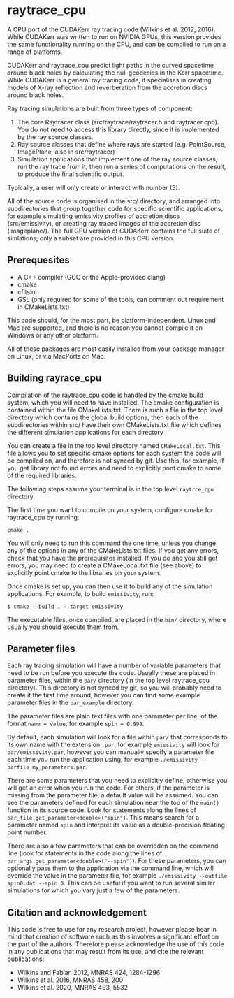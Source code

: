 # raytrace_cpu
A CPU port of the CUDAKerr ray tracing code (Wilkins et al. 2012, 2016). While CUDAKerr was written to run on NVIDIA GPUs, this version provides the same functionality running on the CPU, and can be compiled to run on a range of platforms.

CUDAKerr and raytrace_cpu predict light paths in the curved spacetime around black holes by calculating the null geodesics in the Kerr spacetime. While CUDAKerr is a general ray tracing code, it specialises in creating models of X-ray reflection and reverberation from the accretion discs around black holes.

Ray tracing simulations are built from three types of component:
1. The core Raytracer class (src/raytrace/raytracer.h and raytracer.cpp). You do not need to access this library directly, since it is implemented by the ray source classes.
2. Ray source classes that define where rays are started (e.g. PointSource, ImagePlane, also in src/raytracer)
3. Simulation applications that implement one of the ray source classes, run the ray trace from it, then run a series of computations on the result, to produce the final scientific output.

Typically, a user will only create or interact with number (3).

All of the source code is organised in the src/ directory, and arranged into subdirectories that group together code for specific scientific applications, for example simulating emissivity profiles of accretion discs (src/emissivity), or creating ray traced images of the accretion disc (imageplane/). The full GPU version of CUDAKerr contains the full suite of simlations, only a subset are provided in this CPU version.

## Prerequesites
- A C++ compiler (GCC or the Apple-provided clang)
- cmake
- cfitsio
- GSL (only required for some of the tools, can comment out requirement in CMakeLists.txt)

This code should, for the most part, be platform-independent. Linux and Mac are supported, and there is no reason you cannot compile it on Windows or any other platform.

All of these packages are most easily installed from your package manager on Linux, or via MacPorts on Mac.

## Building rayrace_cpu
Compilation of the raytrace_cpu code is handled by the cmake build system, which you will need to have installed. The cmake configuration is contained within the file CMakeLists.txt. There is such a file in the top level directory which contains the global build options, then each of the subdirectories within src/ have their own CMakeLists.txt file which defines the different simulation applications for each directory

You can create a file in the top level directory named `CMakeLocal.txt`. This file allows you to set specific cmake options for each system the code will be compiled on, and therefore is not synced by git. Use this, for example, if you get library not found errors and need to explicitly pont cmake to some of the required libraries.

The following steps assume your terminal is in the top level `raytrce_cpu` directory.

The first time you want to compile on your system, configure cmake for raytrace_cpu by running:

`cmake .`

You will only need to run this command the one time, unless you change any of the options in any of the CMakeLists.txt files. If you get any errors, check that you have the prerequisites installed. If you do and you still get errors, you may need to create a CMakeLocal.txt file (see above) to explicitly point cmake to the libraries on your system.

Once cmake is set up, you can then use it to build any of the simulation applications. For example, to build `emissivity`, run:

`$ cmake --build . --target emissivity`

The executable files, once compiled, are placed in the `bin/` directory, where usually you should execute them from.

## Parameter files
Each ray tracing simulation will have a number of variable parameters that need to be run before you execute the code. Usually these are placed in parameter files, within the `par/` directory (in the top level raytrace_cpu directory). This directory is not synced by git, so you will probably need to create it the first time around, however you can find some example parameter files in the `par_example` directory. 

The parameter files are plain text files with one parameter per line, of the format `name = value`, for example `spin = 0.998`.

By default, each simulation will look for a file within `par/` that corresponds to its own name with the extension `.par`, for example `emissivity` will look for `par/emissivity.par`, however you can manually specify a parameter file each time you run the application using, for example `./emissivity --parfile my_parameters.par`.

There are some parameters that you need to explicitly define, otherwise you will get an error when you run the code. For others, if the parameter is missing from the parameter file, a default value will be assumed. You can see the parameters defined for each simulation near the top of the `main()` function in its source code. Look for statements along the lines of `par_file.get_parameter<double>("spin")`. This means search for a parameter named `spin` and interpret its value as a double-precision floating point number.

There are also a few parameters that can be overridden on the command line (look for statements in the code along the lines of `par_args.get_parameter<double>("--spin")`). For these parameters, you can optionally pass them to the application via the command line, which will override the value in the parameter file, for example `./emissivity --outfile spin0.dat --spin 0`. This can be useful if you want to run several similar simulations for which you vary just a few of the parameters.

## Citation and acknowledgement
This code is free to use for any research project, however please bear in mind that creation of software such as this involves a significant effort on the part of the authors. Therefore please acknowledge the use of this code in any publications that may result from its use, and cite the relevant publications:
- Wilkins and Fabian 2012, MNRAS 424, 1284-1296
- Wilkins et al. 2016, MNRAS 458, 200
- Wilkins et al. 2020, MNRAS 493, 5532
